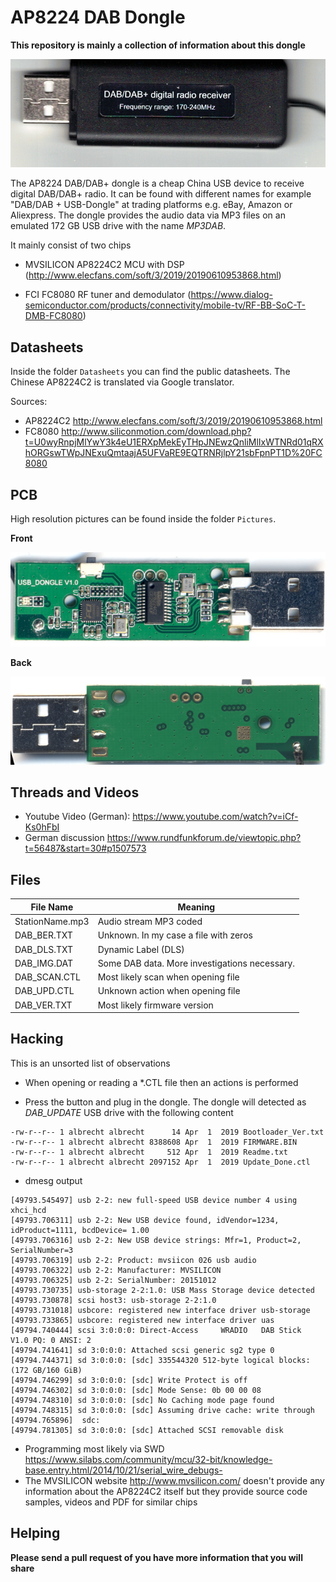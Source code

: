 # AP8224 DAB Dongle

**This repository is mainly a collection of information about this dongle**

![](Pictures/Case_700px.jpg)

The AP8224 DAB/DAB+ dongle is a cheap China USB device to receive digital DAB/DAB+ radio. It can be found with different names for example "DAB/DAB + USB-Dongle" at trading platforms e.g. eBay, Amazon or Aliexpress. The dongle provides the audio data via MP3 files on an emulated 172 GB USB drive with the name *MP3DAB*.

It mainly consist of two chips

* MVSILICON AP8224C2 MCU with DSP (http://www.elecfans.com/soft/3/2019/20190610953868.html)

* FCI FC8080 RF tuner and demodulator
  (https://www.dialog-semiconductor.com/products/connectivity/mobile-tv/RF-BB-SoC-T-DMB-FC8080)

## Datasheets
Inside the folder `Datasheets` you can find the public datasheets. The Chinese AP8224C2 is translated via Google translator.

Sources:

* AP8224C2
http://www.elecfans.com/soft/3/2019/20190610953868.html
* FC8080
http://www.siliconmotion.com/download.php?t=U0wyRnpjMlYwY3k4eU1ERXpMekEyTHpJNEwzQnliMlIxWTNRd01qRXhORGswTWpJNExuQmtaajA5UFVaRE9EQTRNRjlpY21sbFpnPT1D%20FC8080

## PCB
High resolution pictures can be found inside the folder `Pictures`.

**Front**

![](Pictures/PCB_Front_700px.jpg)

**Back**

![](Pictures/PCB_Back_700px.jpg)

## Threads and Videos

* Youtube Video (German): https://www.youtube.com/watch?v=iCf-Ks0hFbI
* German discussion https://www.rundfunkforum.de/viewtopic.php?t=56487&start=30#p1507573

## Files
| File Name | Meaning |
| --- | ---|
| StationName.mp3| Audio stream MP3 coded |
| DAB_BER.TXT | Unknown. In my case a file with zeros |
| DAB_DLS.TXT | Dynamic Label (DLS) |
| DAB_IMG.DAT | Some DAB data. More investigations necessary. |
| DAB_SCAN.CTL | Most likely scan when opening file |
| DAB_UPD.CTL | Unknown action when opening file |
| DAB_VER.TXT | Most likely firmware version |


## Hacking
This is an unsorted list of observations

* When opening or reading a *.CTL file then an actions is performed

* Press the button and plug in the dongle. The dongle will detected as *DAB_UPDATE* USB drive with the following content

```
-rw-r--r-- 1 albrecht albrecht      14 Apr  1  2019 Bootloader_Ver.txt
-rw-r--r-- 1 albrecht albrecht 8388608 Apr  1  2019 FIRMWARE.BIN
-rw-r--r-- 1 albrecht albrecht     512 Apr  1  2019 Readme.txt
-rw-r--r-- 1 albrecht albrecht 2097152 Apr  1  2019 Update_Done.ctl
```

* dmesg output

```
[49793.545497] usb 2-2: new full-speed USB device number 4 using xhci_hcd
[49793.706311] usb 2-2: New USB device found, idVendor=1234, idProduct=1111, bcdDevice= 1.00
[49793.706316] usb 2-2: New USB device strings: Mfr=1, Product=2, SerialNumber=3
[49793.706319] usb 2-2: Product: mvsiicon 026 usb audio
[49793.706322] usb 2-2: Manufacturer: MVSILICON
[49793.706325] usb 2-2: SerialNumber: 20151012
[49793.730735] usb-storage 2-2:1.0: USB Mass Storage device detected
[49793.730878] scsi host3: usb-storage 2-2:1.0
[49793.731018] usbcore: registered new interface driver usb-storage
[49793.733865] usbcore: registered new interface driver uas
[49794.740444] scsi 3:0:0:0: Direct-Access     WRADIO   DAB Stick        V1.0 PQ: 0 ANSI: 2
[49794.741641] sd 3:0:0:0: Attached scsi generic sg2 type 0
[49794.744371] sd 3:0:0:0: [sdc] 335544320 512-byte logical blocks: (172 GB/160 GiB)
[49794.746299] sd 3:0:0:0: [sdc] Write Protect is off
[49794.746302] sd 3:0:0:0: [sdc] Mode Sense: 0b 00 00 08
[49794.748310] sd 3:0:0:0: [sdc] No Caching mode page found
[49794.748315] sd 3:0:0:0: [sdc] Assuming drive cache: write through
[49794.765896]  sdc:
[49794.781305] sd 3:0:0:0: [sdc] Attached SCSI removable disk
```

* Programming most likely via SWD 
https://www.silabs.com/community/mcu/32-bit/knowledge-base.entry.html/2014/10/21/serial_wire_debugs-
* The MVSILICON website http://www.mvsilicon.com/ doesn't provide any  information about the AP8224C2 itself but they provide source code samples, videos and PDF for similar chips

## Helping
**Please send a pull request of you have more information that you will share**
